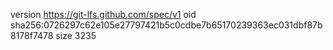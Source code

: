 version https://git-lfs.github.com/spec/v1
oid sha256:0726297c62e105e27797421b5c0cdbe7b65170239363ec031dbf87b8178f7478
size 3235
